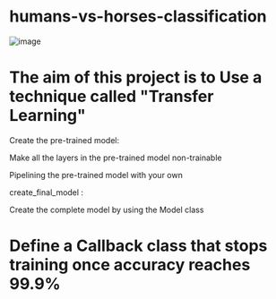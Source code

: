 # humans-vs-horses-classification

![image](https://user-images.githubusercontent.com/96490190/183217870-1f6b685f-5a94-4489-b298-322d1f617ad7.png)

# The aim of this project is to Use a technique called "Transfer Learning"

Create the pre-trained model: 

Make all the layers in the pre-trained model non-trainable

Pipelining the pre-trained model with your own

create_final_model :

Create the complete model by using the Model class

# Define a Callback class that stops training once accuracy reaches 99.9%
